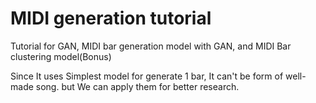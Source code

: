 # MIDI generation tutorial

Tutorial for GAN, MIDI bar generation model with GAN, and MIDI Bar clustering model(Bonus)

Since It uses Simplest model for generate 1 bar, It can't be form of well-made song. but We can apply them for better research.
